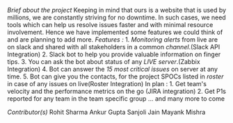 *Brief about the project*
    Keeping in mind that ours is a website that is used by millions, we are constantly striving for no downtime. In such cases, we need 
    tools which can help us resolve issues faster and with minimal resource involvement. Hence we have implemented some features we could
    think of and are planning to add more.
*Features :*
    1. *Monitoring alerts* from live are on slack and shared with all stakeholders in a common *channel*.(Slack API Integration)
    2. Slack bot to help you provide valuable information on finger tips.
    3. You can ask the bot about status of any *LIVE server*.(Zabbix Integration)
    4. Bot can answer the *15 most critical issues* on server at any time.
    5. Bot can give you the contacts, for the project SPOCs listed in *roster* in case of any issues on live(Roster Integration)
    In plan :
    1. Get team's velocity and the performance metrics on the go (JIRA integration)
    2. Get P1s reported for any team in the team specific group
    ... and many more to come
    

*Contributor(s)*
Rohit Sharma
Ankur Gupta
Sanjoli Jain
Mayank Mishra